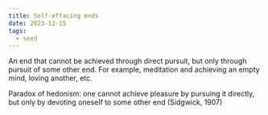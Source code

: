 ```yaml
---
title: Self-effacing ends
date: 2023-12-15
tags:
  - seed
---
```

An end that cannot be achieved through direct pursuit, but only through pursuit of some other end. For example, meditation and achieving an empty mind, loving another, etc.

Paradox of hedonism: one cannot achieve pleasure by pursuing it directly, but only by devoting oneself to some other end (Sidgwick, 1907)